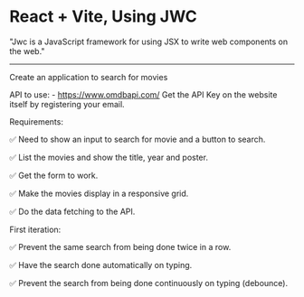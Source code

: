 # React + Vite,  Using JWC

"Jwc is a JavaScript framework for using JSX to write web components on the web."

----------------------------------------------------------------------------------------------------------

Create an application to search for movies

API to use: - https://www.omdbapi.com/ Get the API Key on the website itself by registering your email.

Requirements:

✅ Need to show an input to search for movie and a button to search.

✅ List the movies and show the title, year and poster.

✅ Get the form to work.

✅ Make the movies display in a responsive grid.

✅ Do the data fetching to the API.

First iteration:

✅ Prevent the same search from being done twice in a row.

✅ Have the search done automatically on typing.

✅ Prevent the search from being done continuously on typing (debounce).
